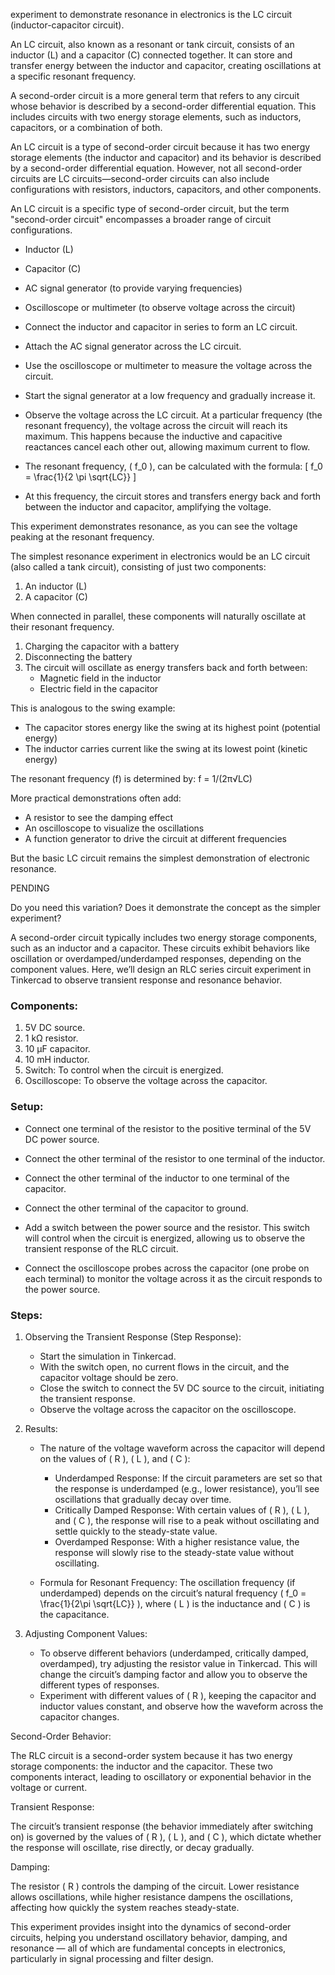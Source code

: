 experiment to demonstrate resonance in electronics is the LC circuit (inductor-capacitor circuit).

An LC circuit, also known as a resonant or tank circuit, consists of an inductor (L) and a capacitor (C) connected together. It can store and transfer energy between the inductor and capacitor, creating oscillations at a specific resonant frequency.

A second-order circuit is a more general term that refers to any circuit whose behavior is described by a second-order differential equation. This includes circuits with two energy storage elements, such as inductors, capacitors, or a combination of both.

An LC circuit is a type of second-order circuit because it has two energy storage elements (the inductor and capacitor) and its behavior is described by a second-order differential equation. However, not all second-order circuits are LC circuits—second-order circuits can also include configurations with resistors, inductors, capacitors, and other components.

An LC circuit is a specific type of second-order circuit, but the term "second-order circuit" encompasses a broader range of circuit configurations.

   - Inductor (L)
   - Capacitor (C)
   - AC signal generator (to provide varying frequencies)
   - Oscilloscope or multimeter (to observe voltage across the circuit)

   - Connect the inductor and capacitor in series to form an LC circuit.
   - Attach the AC signal generator across the LC circuit.
   - Use the oscilloscope or multimeter to measure the voltage across the circuit.

   - Start the signal generator at a low frequency and gradually increase it.
   - Observe the voltage across the LC circuit. At a particular frequency (the resonant frequency), the voltage across the circuit will reach its maximum. This happens because the inductive and capacitive reactances cancel each other out, allowing maximum current to flow.

   - The resonant frequency, \( f_0 \), can be calculated with the formula:
     \[
     f_0 = \frac{1}{2 \pi \sqrt{LC}}
     \]
   - At this frequency, the circuit stores and transfers energy back and forth between the inductor and capacitor, amplifying the voltage.

This experiment demonstrates resonance, as you can see the voltage peaking at the resonant frequency.

The simplest resonance experiment in electronics would be an LC circuit (also called a tank circuit), consisting of just two components:

1. An inductor (L)
2. A capacitor (C)

When connected in parallel, these components will naturally oscillate at their resonant frequency.

1. Charging the capacitor with a battery
2. Disconnecting the battery
3. The circuit will oscillate as energy transfers back and forth between:
   - Magnetic field in the inductor
   - Electric field in the capacitor

This is analogous to the swing example:
- The capacitor stores energy like the swing at its highest point (potential energy)
- The inductor carries current like the swing at its lowest point (kinetic energy)

The resonant frequency (f) is determined by:
f = 1/(2π√LC)

More practical demonstrations often add:
- A resistor to see the damping effect
- An oscilloscope to visualize the oscillations
- A function generator to drive the circuit at different frequencies

But the basic LC circuit remains the simplest demonstration of electronic resonance.

PENDING

Do you need this variation? Does it demonstrate the concept as the simpler experiment?

A second-order circuit typically includes two energy storage components, such as an inductor and a capacitor. These circuits exhibit behaviors like oscillation or overdamped/underdamped responses, depending on the component values. Here, we’ll design an RLC series circuit experiment in Tinkercad to observe transient response and resonance behavior.

### Components:

1. 5V DC source.
2. 1 kΩ resistor.
3. 10 µF capacitor.
4. 10 mH inductor.
5. Switch: To control when the circuit is energized.
6. Oscilloscope: To observe the voltage across the capacitor.

### Setup:

   - Connect one terminal of the resistor to the positive terminal of the 5V DC power source.
   - Connect the other terminal of the resistor to one terminal of the inductor.
   - Connect the other terminal of the inductor to one terminal of the capacitor.
   - Connect the other terminal of the capacitor to ground.

   - Add a switch between the power source and the resistor. This switch will control when the circuit is energized, allowing us to observe the transient response of the RLC circuit.

   - Connect the oscilloscope probes across the capacitor (one probe on each terminal) to monitor the voltage across it as the circuit responds to the power source.

### Steps:

1. Observing the Transient Response (Step Response):
   - Start the simulation in Tinkercad.
   - With the switch open, no current flows in the circuit, and the capacitor voltage should be zero.
   - Close the switch to connect the 5V DC source to the circuit, initiating the transient response.
   - Observe the voltage across the capacitor on the oscilloscope.

2. Results:

   - The nature of the voltage waveform across the capacitor will depend on the values of \( R \), \( L \), and \( C \):
     - Underdamped Response: If the circuit parameters are set so that the response is underdamped (e.g., lower resistance), you’ll see oscillations that gradually decay over time.
     - Critically Damped Response: With certain values of \( R \), \( L \), and \( C \), the response will rise to a peak without oscillating and settle quickly to the steady-state value.
     - Overdamped Response: With a higher resistance value, the response will slowly rise to the steady-state value without oscillating.

   - Formula for Resonant Frequency: The oscillation frequency (if underdamped) depends on the circuit’s natural frequency \( f_0 = \frac{1}{2\pi \sqrt{LC}} \), where \( L \) is the inductance and \( C \) is the capacitance.

3. Adjusting Component Values:

   - To observe different behaviors (underdamped, critically damped, overdamped), try adjusting the resistor value in Tinkercad. This will change the circuit’s damping factor and allow you to observe the different types of responses.
   - Experiment with different values of \( R \), keeping the capacitor and inductor values constant, and observe how the waveform across the capacitor changes.

Second-Order Behavior:

The RLC circuit is a second-order system because it has two energy storage components: the inductor and the capacitor. These two components interact, leading to oscillatory or exponential behavior in the voltage or current.

Transient Response:

The circuit’s transient response (the behavior immediately after switching on) is governed by the values of \( R \), \( L \), and \( C \), which dictate whether the response will oscillate, rise directly, or decay gradually.

Damping:

The resistor \( R \) controls the damping of the circuit. Lower resistance allows oscillations, while higher resistance dampens the oscillations, affecting how quickly the system reaches steady-state.

This experiment provides insight into the dynamics of second-order circuits, helping you understand oscillatory behavior, damping, and resonance — all of which are fundamental concepts in electronics, particularly in signal processing and filter design.
